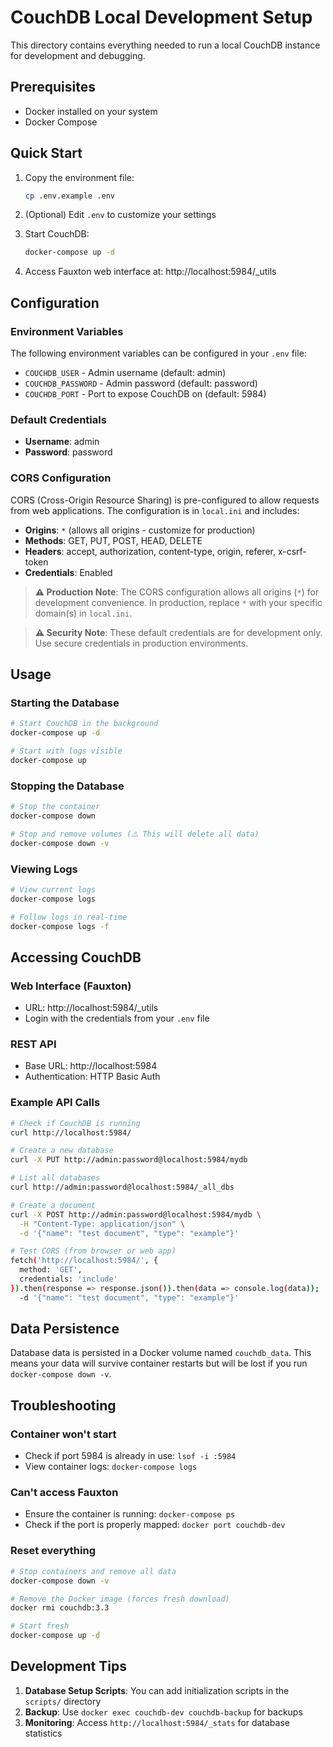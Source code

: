 # CouchDB Local Development Setup

This directory contains everything needed to run a local CouchDB instance for development and debugging.

## Prerequisites

- Docker installed on your system
- Docker Compose

## Quick Start

1. Copy the environment file:
   ```bash
   cp .env.example .env
   ```

2. (Optional) Edit `.env` to customize your settings

3. Start CouchDB:
   ```bash
   docker-compose up -d
   ```

4. Access Fauxton web interface at: http://localhost:5984/_utils

## Configuration

### Environment Variables

The following environment variables can be configured in your `.env` file:

- `COUCHDB_USER` - Admin username (default: admin)
- `COUCHDB_PASSWORD` - Admin password (default: password)
- `COUCHDB_PORT` - Port to expose CouchDB on (default: 5984)

### Default Credentials

- **Username**: admin
- **Password**: password

### CORS Configuration

CORS (Cross-Origin Resource Sharing) is pre-configured to allow requests from web applications. The configuration is in `local.ini` and includes:

- **Origins**: `*` (allows all origins - customize for production)
- **Methods**: GET, PUT, POST, HEAD, DELETE
- **Headers**: accept, authorization, content-type, origin, referer, x-csrf-token
- **Credentials**: Enabled

> **⚠️ Production Note**: The CORS configuration allows all origins (`*`) for development convenience. In production, replace `*` with your specific domain(s) in `local.ini`.

> **⚠️ Security Note**: These default credentials are for development only. Use secure credentials in production environments.

## Usage

### Starting the Database

```bash
# Start CouchDB in the background
docker-compose up -d

# Start with logs visible
docker-compose up
```

### Stopping the Database

```bash
# Stop the container
docker-compose down

# Stop and remove volumes (⚠️ This will delete all data)
docker-compose down -v
```

### Viewing Logs

```bash
# View current logs
docker-compose logs

# Follow logs in real-time
docker-compose logs -f
```

## Accessing CouchDB

### Web Interface (Fauxton)
- URL: http://localhost:5984/_utils
- Login with the credentials from your `.env` file

### REST API
- Base URL: http://localhost:5984
- Authentication: HTTP Basic Auth

### Example API Calls

```bash
# Check if CouchDB is running
curl http://localhost:5984/

# Create a new database
curl -X PUT http://admin:password@localhost:5984/mydb

# List all databases
curl http://admin:password@localhost:5984/_all_dbs

# Create a document
curl -X POST http://admin:password@localhost:5984/mydb \
  -H "Content-Type: application/json" \
  -d '{"name": "test document", "type": "example"}'

# Test CORS (from browser or web app)
fetch('http://localhost:5984/', {
  method: 'GET',
  credentials: 'include'
}).then(response => response.json()).then(data => console.log(data));
  -d '{"name": "test document", "type": "example"}'
```

## Data Persistence

Database data is persisted in a Docker volume named `couchdb_data`. This means your data will survive container restarts but will be lost if you run `docker-compose down -v`.

## Troubleshooting

### Container won't start
- Check if port 5984 is already in use: `lsof -i :5984`
- View container logs: `docker-compose logs`

### Can't access Fauxton
- Ensure the container is running: `docker-compose ps`
- Check if the port is properly mapped: `docker port couchdb-dev`

### Reset everything
```bash
# Stop containers and remove all data
docker-compose down -v

# Remove the Docker image (forces fresh download)
docker rmi couchdb:3.3

# Start fresh
docker-compose up -d
```

## Development Tips

1. **Database Setup Scripts**: You can add initialization scripts in the `scripts/` directory
2. **Backup**: Use `docker exec couchdb-dev couchdb-backup` for backups
3. **Monitoring**: Access `http://localhost:5984/_stats` for database statistics
